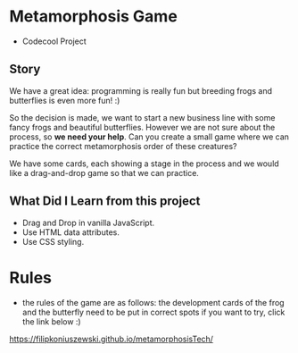 # Metamorphosis Game

- Codecool Project

## Story

We have a great idea: programming is really fun but breeding frogs and butterflies is even more fun! :)

So the decision is made, we want to start a new business line with some fancy frogs and beautiful butterflies. However we are not sure about the process, so **we need your help**. Can you create a small game where we can practice the correct metamorphosis order of these creatures?

We have some cards, each showing a stage in the process and we would like a drag-and-drop game so that we can practice.

## What Did I Learn from this project

- Drag and Drop in vanilla JavaScript.
- Use HTML data attributes.
- Use CSS styling.

# Rules

- the rules of the game are as follows: the development cards of the frog and the butterfly need to be put in correct spots
if you want to try, click the link below :)

https://filipkoniuszewski.github.io/metamorphosisTech/
